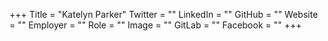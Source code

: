 +++
Title = "Katelyn Parker"
Twitter = ""
LinkedIn = ""
GitHub = ""
Website = ""
Employer = ""
Role = ""
Image = ""
GitLab = ""
Facebook = ""
+++
